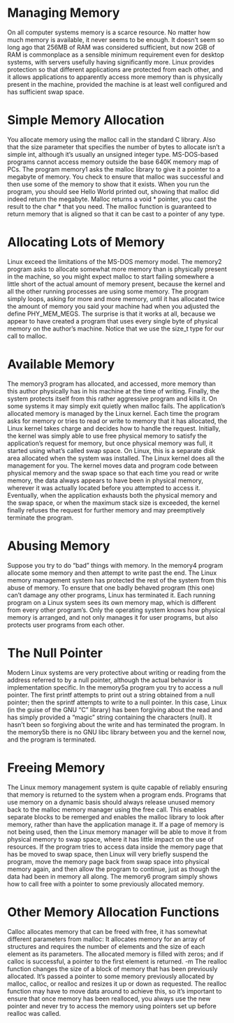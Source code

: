 <h1>Managing Memory</h1>
On all computer systems memory is a scarce resource. No matter how much memory is available, it never seems to be enough. It doesn’t seem so long ago that 256MB of RAM was considered sufficient, but now 2GB of RAM is commonplace as a sensible minimum requirement even for desktop systems, with servers usefully having significantly more.
Linux provides protection so that different applications are protected from each other, and it allows applications to apparently access more memory than is physically present in the machine, provided the machine is at least well configured and has sufficient swap space.

<h1>Simple Memory Allocation</h1>
You allocate memory using the malloc call in the standard C library. Also that the size parameter that specifies the number of bytes to allocate isn’t a simple int, although it’s usually an unsigned integer type. MS-DOS-based programs cannot access memory outside the base 640K memory map of PCs.
The program memory1 asks the malloc library to give it a pointer to a megabyte of memory. You check to ensure that malloc was successful and then use some of the memory to show that it exists. When you run the program, you should see Hello World printed out, showing that malloc did indeed return the megabyte.
Malloc returns a void * pointer, you cast the result to the char * that you need. The malloc function is guaranteed to return memory that is aligned so that it can be cast to a pointer of any type.

<h1>Allocating Lots of Memory</h1>
Linux exceed the limitations of the MS-DOS memory model. The memory2 program asks to allocate somewhat more memory than is physically present in the machine, so you might expect malloc to start failing somewhere a little short of the actual amount of memory present, because the kernel and all the other running processes are using some memory.
The program simply loops, asking for more and more memory, until it has allocated twice the amount of memory you said your machine had when you adjusted the define PHY_MEM_MEGS. The surprise is that it works at all, because we appear to have created a program that uses every single byte of physical memory on the author’s machine. Notice that we use the size_t type for our call to malloc.

<h1>Available Memory</h1>
The memory3 program has allocated, and accessed, more memory than this author physically has in his machine at the time of writing. Finally, the system protects itself from this rather aggressive program and kills it. On some systems it may simply exit quietly when malloc fails.
The application’s allocated memory is managed by the Linux kernel. Each time the program asks for memory or tries to read or write to memory that it has allocated, the Linux kernel takes charge and decides how to handle the request.
Initially, the kernel was simply able to use free physical memory to satisfy the application’s request for memory, but once physical memory was full, it started using what’s called swap space. On Linux, this is a separate disk area allocated when the system was installed.
The Linux kernel does all the management for you. The kernel moves data and program code between physical memory and the swap space so that each time you read or write memory, the data always appears to have been in physical memory, wherever it was actually located before you attempted to access it. Eventually, when the application exhausts both the physical memory and the swap space, or when the maximum stack size is exceeded, the kernel finally refuses the request for further memory and may preemptively terminate the program.

<h1>Abusing Memory</h1>
Suppose you try to do “bad” things with memory. In the memory4 program allocate some memory and then attempt to write past the end.
The Linux memory management system has protected the rest of the system from this abuse of memory. To ensure that one badly behaved program (this one) can’t damage any other programs, Linux has terminated it.
Each running program on a Linux system sees its own memory map, which is different from every other program’s. Only the operating system knows how physical memory is arranged, and not only manages it for user programs, but also protects user programs from each other.

<h1>The Null Pointer</h1>
Modern Linux systems are very protective about writing or reading from the address referred to by a null pointer, although the actual behavior is implementation specific.
In the memory5a program you try to access a null pointer. The first printf attempts to print out a string obtained from a null pointer; then the sprintf attempts to write to a null pointer. In this case, Linux (in the guise of the GNU “C” library) has been forgiving about the read and has simply provided a “magic” string containing the characters (null). It hasn’t been so forgiving about the write and has terminated the program.
In the memory5b there is no GNU libc library between you and the kernel now, and the program is terminated.

<h1>Freeing Memory</h1>
The Linux memory management system is quite capable of reliably ensuring that memory is returned to the system when a program ends. Programs that use memory on a dynamic basis should always release unused memory back to the malloc memory manager using the free call. This enables separate blocks to be remerged and enables the malloc library to look after memory, rather than have the application manage it.
If a page of memory is not being used, then the Linux memory manager will be able to move it from physical memory to swap space, where it has little impact on the use of resources. If the program tries to access data inside the memory page that has be moved to swap space, then Linux will very briefly suspend the program, move the memory page back from swap space into physical memory again, and then allow the program to continue, just as though the data had been in memory all along. The memory6 program simply shows how to call free with a pointer to some previously allocated memory.

<h1>Other Memory Allocation Functions</h1>
Calloc allocates memory that can be freed with free, it has somewhat different parameters from malloc: It allocates memory for an array of structures and requires the number of elements and the size of each element as its parameters. The allocated memory is filled with zeros; and if calloc is successful, a pointer to the first element is returned. -m
The realloc function changes the size of a block of memory that has been previously allocated. It’s passed a pointer to some memory previously allocated by malloc, calloc, or realloc and resizes it up or down as requested. The realloc function may have to move data around to achieve this, so it’s important to ensure that once memory has been realloced, you always use the new pointer and never try to access the memory using pointers set up before realloc was called.

